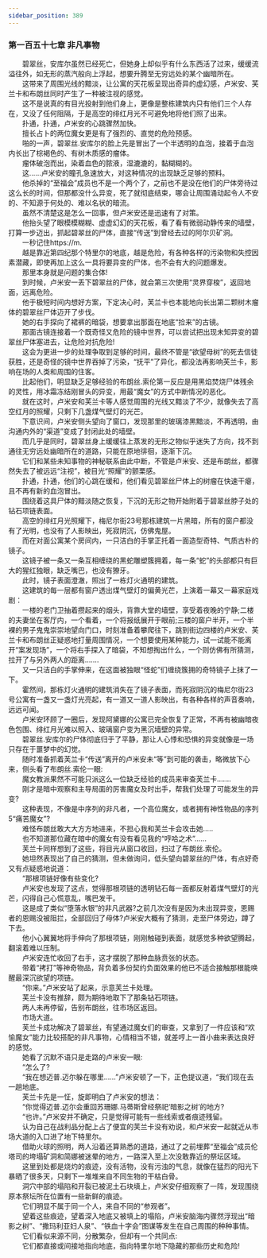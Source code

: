 ```yaml
---
sidebar_position: 389
---
```

### 第一百五十七章 非凡事物  


　　碧翠丝，安库尔虽然已经死亡，但她身上却似乎有什么东西活了过来，缓缓流溢往外，如无形的蒸汽般向上浮起，想要升腾至无穷远处的某个幽暗所在。  
　　这带来了周围光线的黯淡，让公寓的天花板呈现出奇异的虚幻感，卢米安、芙兰卡和布朗丝同时产生了一种被注视的感觉。  
　　这不是说真的有目光投射到他们身上，更像是整栋建筑内只有他们三个人存在，又没了任何阻隔，于是高空的绯红月光不可避免地将他们照了出来。  
　　扑通，扑通，卢米安的心跳骤然加快。  
　　擅长占卜的两位魔女更是有了强烈的、直觉的危险预感。  
　　啪的一声，碧翠丝.安库尔的脸上先是冒出了一个半透明的血泡，接着于血泡内长出了棕褐色的、有树木质感的瘤体。  
　　瘤体破泡而出，染着血色的脓液，湿漉漉的，黏糊糊的。  
　　这……卢米安的瞳孔急速放大，对这种情况的出现缺乏足够的预料。  
　　他杀掉的“至福会”成员也不是一个两个了，之前也不是没在他们的尸体旁待过这么长的时间，但那都没什么异变，死了就彻底结束，哪会让周围涌动起令人不安的、不知源于何处的、难以名状的暗流。  
　　虽然不清楚这是怎么一回事，但卢米安还是迅速有了对策。  
　　他抬头望了眼模模糊糊、虚虚幻幻的天花板，看了看有微弱动静传来的墙壁，打算一步迈出，抓起碧翠丝的尸体，直接“传送”到曾经去过的阿尔贝矿洞。  
　　一秒记住https://m.  
　　越是靠近第四纪那个特里尔的地底，越是危险，有各种各样的污染物和失控因素潜藏，即使再加上这么一具将要异变的尸体，也不会有大的问题爆发。  
　　那里本身就是问题的集合体!  
　　到时候，卢米安一丢下碧翠丝的尸体，就会第三次使用“灵界穿梭”，返回地面，远离危险。  
　　他于极短时间内想好方案，下定决心时，芙兰卡也本能地向长出第二颗树木瘤体的碧翠丝尸体迈开了步伐。  
　　她的右手探向了裙裤的暗袋，想要拿出那面在地底“捡来”的古镜。  
　　那面古镜连接着一个既奇怪又危险的镜中世界，可以尝试把出现未知异变的碧翠丝尸体塞进去，让危险对抗危险!  
　　这会为更进一步的处理争取到足够的时间，最终不管是“欲望母树”的死去信徒获胜，还是奇怪的镜中世界吞掉了污染，“抚平”了异化，都没法再影响芙兰卡，影响在场的人类和周围的住客。  
　　比起他们，明显缺乏足够经验的布朗丝.索伦第一反应是用黑焰焚烧尸体残余的灵性，用冰霜冻结刚冒头的异变，用最“魔女”的方式中断情况的恶化。  
　　就在这时，卢米安和芙兰卡等人感觉周围的光线又黯淡了不少，就像失去了高空红月的照耀，只剩下几盏煤气壁灯的光芒。  
　　下意识间，卢米安侧头望向了窗口，发现那里的玻璃漆黑黯淡，不再透明，由沟通内外的“渠道”变成了封闭此处的墙壁。  
　　而几乎是同时，碧翠丝身上缓缓往上蒸发的无形之物似乎迷失了方向，找不到通往无穷远处幽暗所在的道路，只能在原地徘徊，逐渐下沉。  
　　它们和某些未知事物的神秘联系由此中断，不管是卢米安、还是布朗丝，都骤然失去了被远远“注视”，被目光“照耀”的颤栗感。  
　　扑通，扑通，他们的心跳在缓和，他们看见碧翠丝尸体上的树瘤在快速干瘪，且不再有新的血泡冒出。  
　　围绕着这具尸体的黯淡随之恢复，下沉的无形之物开始附着于碧翠丝脖子处的钻石项链表面。  
　　高空的绯红月光照耀下，梅尼尔街23号那栋建筑一片黑暗，所有的窗户都没有了光明，也没有了人影映出，死寂阴沉，仿佛鬼屋。  
　　而在对面公寓某个房间内，一只洁白的手掌正托着一面造型奇特、气质古朴的镜子。  
　　这镜子被一条又一条互相缠绕的黑蛇雕塑簇拥着，每一条“蛇”的头部都只有巨大的猩红独眼，缺乏嘴巴，也没有獠牙。  
　　此时，镜子表面澄澈，照出了一栋灯火通明的建筑。  
　　这建筑的每一层都有窗户透出煤气壁灯的偏黄光芒，上演着一幕又一幕家庭戏剧：  
　　一楼的老门卫抽着攒起来的烟头，背靠大堂的墙壁，享受着夜晚的宁静;二楼的夫妻坐在客厅内，一个看着，一个将报纸展开于眼前;三楼的窗户半开，一个半裸的男子鬼鬼崇崇地望向门口，时刻准备着攀爬往下，跳到街边四楼的卢米安、芙兰卡和布朗丝正疑惑地打量周围情况，一个想要使用某种能力，试一试能不能离开“案发现场”，一个将右手探入了暗袋，不知想掏出什么，一个则仿佛有所猜测，拉开了与另外两人的距离…….  
　　又一只洁白的手掌伸来，在这面被独眼“怪蛇”们缠绕簇拥的奇特镜子上抹了一下。  
　　霍然间，那栋灯火通明的建筑消失在了镜子表面，而死寂阴沉的梅尼尔街23号公寓有一盏又一盏灯光亮起，有一道又一道人影映出，有各种各样的声音奏响，远远可闻。  
　　卢米安环顾了一圈后，发现阿黛娜的公寓已完全恢复了正常，不再有被幽暗夜色包围、绯红月光难以照入、玻璃窗户变为黑沉墙壁的异常。  
　　碧翠丝.安库尔的尸体彻底归于了平静，那让人心悸和恐惧的异变就像是一场只存在于噩梦中的幻觉。  
　　随时准备抓着芙兰卡“传送”离开的卢米安未“等”到可能的袭击，略微放下心来，侧头看了布朗丝.索伦一眼:  
　　魔女教派果然不可能只派这么一位缺乏经验的成员来审查芙兰卡…....  
　　刚才是暗中观察和主导局面的厉害魔女及时出手，帮我们处理了可能发生的异变?  
　　这种表现，不像是中序列的非凡者，一个高位魔女，或者拥有神性物品的序列5“痛苦魔女”?  
　　难怪布朗丝敢大大方方地进来，不担心我和芙兰卡会攻击她.….  
　　也不知道那位藏在暗中的魔女有没有看见我的“哼哈之术”…...  
　　芙兰卡同样想到了这些，将目光从窗口收回，扫过了布朗丝.索伦。  
　　她坦然表现出了自己的猜测，但未做询问，低头望向碧翠丝的尸体，有点好奇又有点疑惑地说道：  
　　“那根项链好像有些变化?  
　　卢米安也发现了这点，觉得那根项链的透明钻石每一面都反射着煤气壁灯的光芒，闪得自己心慌意乱，嘴巴发干。  
　　这是成了类似“堕落水银”的非凡武器?之前几次没有是因为未出现异变，恩赐者的恩赐没被阻拦，全部回归了母体?卢米安大概有了猜测，走至尸体旁边，蹲了下去。  
　　他小心翼翼地将手伸向了那根项链，刚刚触碰到表面，就感觉多种欲望腾起，翻滚着难以压制。  
　　卢米安连忙收回了右手，这才摆脱了那种血脉贲张的状态。  
　　带着“拷打”等神奇物品，背负着多份契约负面效果的他已不适合接触那根能唤醒最深沉欲望的项链。  
　　“你来。”卢米安站了起来，示意芙兰卡处理。  
　　芙兰卡没有推辞，颇为期待地取下了那条钻石项链。  
　　两人未再停留，告别布朗丝，往市场区返回。  
　　市场大道。  
　　芙兰卡成功解决了碧翠丝，有望通过魔女们的审查，又拿到了一件应该和“欢愉魔女”能力比较搭配的非凡事物，心情相当不错，就差哼上一首小曲来表达良好的感觉。  
　　她看了沉默不语只是走路的卢米安一眼:  
　　“怎么了?  
　　“我在想迈普.迈尔躲在哪里……”卢米安顿了一下，正色提议道，“我们现在去一趟地底。  
　　芙兰卡先是一怔，旋即明白了卢米安的想法：  
　　“你觉得迈普.迈尔会重回苏珊娜.马蒂斯曾经祭祀‘暗影之树’的地方?  
　　“也许。”卢米安并不确定，只是觉得可能有一些线索或者痕迹残留。  
　　认为自己在战利品分配上占了便宜的芙兰卡没有劝说，和卢米安一起就近从市场大道的入口进了地下特里尔。  
　　借助火球的照明，两人沿着还算熟悉的道路，通过了之前埋葬“至福会”成员伦塔司的垮塌矿洞和简娜被迷晕的地方，一路深入至上次没敢靠近的祭坛区域。  
　　这里到处都是烧灼的痕迹，没有活物，没有污浊的气息，就像在猛烈的阳光下暴晒了很多天，只剩下一堆堆来自不同生物的干枯白骨。  
　　洞穴中部的塌陷和开裂已被泥土石块填上，卢米安仔细观察了一阵，发现围绕原本祭坛所在位置有一些新鲜的痕迹。  
　　它们明显不属于同一个人，来自不同的“参观者”。  
　　望着这些痕迹，望着深入地底又被填上的塌陷，卢米安脑海内骤然浮现出“暗影之树”、“撒玛利亚妇人泉”、“铁血十字会”图谋等发生在自己周围的种种事情。  
　　它们看似来源不同，分散繁杂，但却有一个共同点:  
　　它们都直接或间接地指向地底，指向特里尔地下隐藏的那些历史和危险!  
